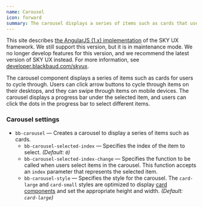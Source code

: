 ```yaml
---
name: Carousel
icon: forward
summary: The carousel displays a series of items such as cards that users can cycle through.
---
```


<bb-alert bb-alert-type="warning">This site describes <a href="https://angularjs.org/">the AngularJS (1.x) implementation</a> of the SKY UX framework. We still support this version, but it is in maintenance mode. We no longer develop features for this version, and we recommend the latest version of SKY UX instead. For more information, see <a href="https://developer.blackbaud.com/skyux">developer.blackbaud.com/skyux</a>.</bb-alert>


The carousel component displays a series of items such as cards for users to cycle through. Users can click arrow buttons to cycle through items on their desktops, and they can swipe through items on mobile devices. The carousel displays a progress bar under the selected item, and users can click the dots in the progress bar to select different items. 

### Carousel settings ###
- `bb-carousel` &mdash; Creates a carousel to display a series of items such as cards.
    - `bb-carousel-selected-index` &mdash; Specifies the index of the item to select. *(Default: `0`)*
    - `bb-carousel-selected-index-change` &mdash; Specifies the function to be called when users select items in the carousel. This function accepts an `index` parameter that represents the selected item.
    - `bb-carousel-style` &mdash; Specifies the style for the carousel. The `card-large` and `card-small` styles are optimized to display [card components](../card/) and set the appropriate height and width. *(Default: `card-large`)*
